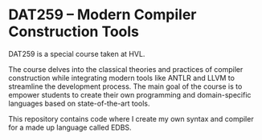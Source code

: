 # DAT259 – Modern Compiler Construction Tools
DAT259 is a special course taken at HVL.

The course delves into the classical theories and practices of compiler construction  while integrating modern tools like ANTLR and LLVM to streamline the development process. The main goal of the course is to empower students to create their own  programming and domain-specific languages based on state-of-the-art tools.

This repository contains code where I create my own syntax and compiler for a made up language called EDBS. 
